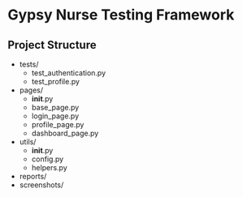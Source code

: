 # Gypsy Nurse Testing Framework

## Project Structure
- tests/
  - test_authentication.py
  - test_profile.py
- pages/
  - __init__.py
  - base_page.py
  - login_page.py
  - profile_page.py
  - dashboard_page.py
- utils/
  - __init__.py
  - config.py
  - helpers.py
- reports/
- screenshots/
